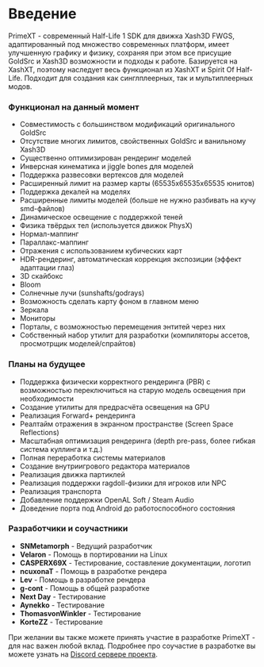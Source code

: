 ﻿---
sidebar_position: 1
description: Современный Half-Life 1 SDK для движка Xash3D FWGS, адаптированный под множество современных платформ, имеет улучшенную графику и физику, сохраняя при этом все присущие GoldSrc и Xash3D возможности и подходы к работе.
---

# Введение
PrimeXT - современный Half-Life 1 SDK для движка Xash3D FWGS, адаптированный под множество современных платформ, имеет улучшенную графику и физику, сохраняя при этом все присущие GoldSrc и Xash3D возможности и подходы к работе. 
Базируется на XashXT, поэтому наследует весь функционал из XashXT и Spirit Of Half-Life. Подходит для создания как синглплеерных, так и мультиплеерных модов.

### Функционал на данный момент
- Совместимость с большинством модификаций оригинального GoldSrc
- Отсутствие многих лимитов, свойственных GoldSrc и ванильному Xash3D
- Существенно оптимизирован рендеринг моделей
- Инверсная кинематика и jiggle bones для моделей
- Поддержка развесовки вертексов для моделей
- Расширенный лимит на размер карты (65535x65535x65535 юнитов)
- Поддержка декалей на моделях
- Расширенные лимиты моделей (больше не нужно разбивать на кучу smd-файлов)
- Динамическое освещение с поддержкой теней
- Физика твёрдых тел (используется движок PhysX)
- Нормал-маппинг
- Параллакс-маппинг
- Отражения с использованием кубических карт
- HDR-рендеринг, автоматическая коррекция экспозиции (эффект адаптации глаз)
- 3D скайбокс
- Bloom
- Солнечные лучи (sunshafts/godrays)
- Возможность сделать карту фоном в главном меню
- Зеркала
- Мониторы
- Порталы, с возможностью перемещения энтитей через них
- Собственный набор утилит для разработки (компиляторы ассетов, просмотрщик моделей/спрайтов)

### Планы на будущее
- Поддержка физически корректного рендеринга (PBR) с возможностью переключиться на старую модель освещения при необходимости
- Создание утилиты для предрасчёта освещения на GPU
- Реализация Forward+ рендеринга
- Реалтайм отражения в экранном пространстве (Screen Space Reflections)
- Масштабная оптимизация рендеринга (depth pre-pass, более гибкая система куллинга и т.д.)
- Полная переработка системы материалов
- Создание внутриигрового редактора материалов
- Реализация движка партиклей
- Реализация поддержки ragdoll-физики для игроков или NPC
- Реализация транспорта
- Добавление поддержки OpenAL Soft / Steam Audio
- Доведение порта под Android до работоспособного состояния

### Разработчики и соучастники
- **SNMetamorph** - Ведущий разработчик
- **Velaron** - Помощь в портировании на Linux
- **СASPERX69X** - Тестирование, составление документации, логотип
- **ncuxonaT** - Помощь в разработке рендера
- **Lev** - Помощь в разработке рендера
- **g-cont** - Помощь в общей разработке
- **Next Day** - Тестирование
- **Aynekko** - Тестирование
- **ThomasvonWinkler** - Тестирование
- **KorteZZ** - Тестирование

При желании вы также можете принять участие в разработке PrimeXT - для нас важен любой вклад. Подробнее
про соучастие в разработке вы можете узнать на [Discord сервере проекта](https://discord.gg/BxQUMUescJ).
